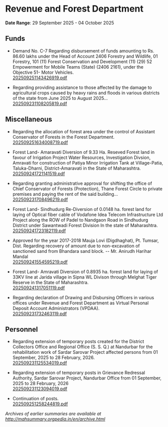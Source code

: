 # Revenue and Forest Department

**Date Range**: 29 September 2025 - 04 October 2025


## Funds
- Demand No. C-7 Regarding disbursement of funds amounting to Rs. 86.60 lakhs under the Head of Account 2406 Forestry and Wildlife, 01 Forestry, 101 (11) Forest Conservation and Development (11) (29) 52 Empowerment for Mobile Teams (State) (2406 2161), under the Objective 51- Motor Vehicles.\
  [202509251143426919.pdf](https://gr.maharashtra.gov.in/Site/Upload/Government%20Resolutions/English/202509251143426919.pdf)

- Regarding providing assistance to those affected by the damage to agricultural crops caused by heavy rains and floods in various districts of the state from June 2025 to August 2025...\
  [202509231108205819.pdf](https://gr.maharashtra.gov.in/Site/Upload/Government%20Resolutions/English/202509231108205819.pdf)

## Miscellaneous
- Regarding the allocation of forest area under the control of Assistant Conservator of Forests in the Forest Department.\
  [202509251634008719.pdf](https://gr.maharashtra.gov.in/Site/Upload/Government%20Resolutions/English/202509251634008719....pdf)

- Forest Land- Amaravati Diversion of 9.33 Ha. Reseved Forest land in favour of Irrigation Project  Water Resources, Investigation Divsion, Amravati for construction of Patiya Minor Irrigation Tank at Village-Patia, Taluka-Dharni, District-Amaravati in the State of Maharashtra.\
  [202509241721141519.pdf](https://gr.maharashtra.gov.in/Site/Upload/Government%20Resolutions/English/202509241721141519.pdf)

- Regarding granting administrative approval for shifting the office of Chief Conservator of Forests (Protection), Thane Forest Circle to private premises and paying the rent of the said building...\
  [202509231708496219.pdf](https://gr.maharashtra.gov.in/Site/Upload/Government%20Resolutions/English/202509231708496219.pdf)

- Forest Land- Sindhudurg Re-Diversion of 0.0148 ha. forest land for laying of Optical fiber cable of Vodafone Idea Telecom Infrastructure Ltd Project along the ROW of Padel to Nandgaon Road in Sindhudurg District under Sawantwadi Forest Division In the state of Maharashtra.\
  [202509241723182119.pdf](https://gr.maharashtra.gov.in/Site/Upload/Government%20Resolutions/English/202509241723182119.pdf)

- Approved for the year 2017-2018 Mauja Lovi (Digdhaghat), Pt. Tumsar, Dist. Regarding recovery of amount due to non-excavation of sanctioned sand from Bhandara sand block. -- Mr. Anirudh Harihar Mandal\
  [202509241554595219.pdf](https://gr.maharashtra.gov.in/Site/Upload/Government%20Resolutions/English/202509241554595219.pdf)

- Forest Land-  Amravati Diversion of  0.8935 ha. forest land for laying of 33KV line at Jarida  village in Sipna WL Divison through Melghat Tiger Reserve in the State of Maharashtra.\
  [202509241317051119.pdf](https://gr.maharashtra.gov.in/Site/Upload/Government%20Resolutions/English/202509241317051119.pdf)

- Regarding declaration of Drawing and Disbursing Officers in various offices under Revenue and Forest Department as Virtual Personal Deposit Account Administrators (VPDAA).\
  [202509231732463119.pdf](https://gr.maharashtra.gov.in/Site/Upload/Government%20Resolutions/English/202509231732463119.pdf)

## Personnel
- Regarding extension of temporary posts created for the District Collectors Office and Regional Office (S. S. Q.) at Nandurbar for the rehabilitation work of Sardar Sarovar Project affected persons from 01 September, 2025 to 28 February, 2026.\
  [202509231125534019.pdf](https://gr.maharashtra.gov.in/Site/Upload/Government%20Resolutions/English/202509231125534019.pdf)

- Regarding extension of temporary posts in Grievance Redressal Authority, Sardar Sarovar Project, Nandurbar Office from 01 September, 2025 to 28 February, 2026\
  [202509231123094019.pdf](https://gr.maharashtra.gov.in/Site/Upload/Government%20Resolutions/English/202509231123094019.pdf)

- Continuation of posts.\
  [202509251258244819.pdf](https://gr.maharashtra.gov.in/Site/Upload/Government%20Resolutions/English/202509251258244819.pdf)


*Archives of earlier summaries are available at http://mahsummary.orgpedia.in/en/archive.html*